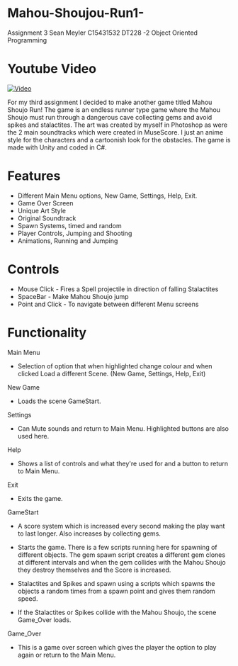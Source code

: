 # Mahou-Shoujou-Run1-
Assignment 3
Sean Meyler
C15431532
 DT228 -2 Object Oriented Programming

# Youtube Video

[![Video](http://img.youtube.com/vi/-jXwU1Bzw4o/0.jpg)](http://www.youtube.com/watch?v=-jXwU1Bzw4o&feature=youtu.beE)

For my third assignment I decided to make another game titled Mahou Shoujo Run! The game is an endless runner type game where the Mahou Shoujo must run through a dangerous cave collecting gems and avoid spikes and stalactites. The art was created by myself in Photoshop as were the 2 main soundtracks which were created in MuseScore. I just an anime style for the characters and a cartoonish look for the obstacles.
The game is made with Unity and coded in C#.

# Features

- Different Main Menu options, New Game, Settings, Help, Exit.
- Game Over Screen
- Unique Art Style
- Original Soundtrack
- Spawn Systems, timed and random
- Player Controls, Jumping and Shooting
- Animations, Running and Jumping

# Controls

- Mouse Click - Fires a Spell projectile in direction of falling Stalactites
- SpaceBar - Make Mahou Shoujo jump
- Point and Click - To navigate between different Menu screens

# Functionality

Main Menu

- Selection of option that when highlighted change colour and when clicked Load a different Scene. (New Game, Settings, Help, Exit)

New Game

- Loads the scene GameStart.

Settings

- Can Mute sounds and return to Main Menu. Highlighted buttons are also used here.

Help

- Shows a list of controls and what they're used for and a button to return to Main Menu.

Exit

- Exits the game.

GameStart

- A score system which is increased every second making the play want to last longer. Also increases by collecting gems.

- Starts the game. There is a few scripts running here for spawning of different objects. The gem spawn script creates a different gem clones at different intervals and when the gem collides with the Mahou Shoujo they destroy themselves and the Score is increased.

- Stalactites and Spikes and spawn using a scripts which spawns the objects a random times from a spawn point and gives them random speed.

- If the Stalactites or Spikes collide with the Mahou Shoujo, the scene Game_Over loads.

Game_Over

- This is a game over screen which gives the player the option to play again or return to the Main Menu.
